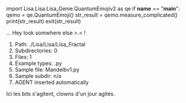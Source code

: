 
import Lisa.Lisa.Lisa_Genie.QuantumEmojiv2 as qe
if __name__ == "__main__":
  qemo = qe.QuantumEmoji()
  str_result = qemo.measure_complicated()
  print(str_result)
  exit(str_result)

... Hey look somwhere else >.< !

1. Path: ./Lisa/Lisa/Lisa_Fractal
2. Subdirectories: 0
3. Files: 1
4. Example types: .py
5. Sample file: Mandelbv1.py
6. Sample subdir: n/a
7. AGENT inserted automatically

Ici les bits s'agitent, clowns d'un jour agités.
